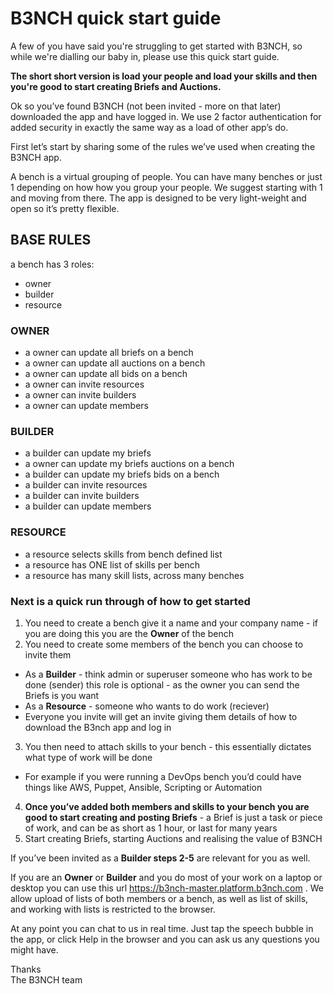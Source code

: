 # B3NCH quick start guide

A few of you have said you're struggling to get started with B3NCH, so while we're dialling our baby in, please use this quick start guide.

**The short short version is load your people and load your skills and then you're good to start creating Briefs and Auctions.**   

Ok so you’ve found B3NCH (not been invited - more on that later) downloaded the app and have logged in. We use 2 factor authentication for added security in exactly the same way as a load of other app’s do.

First let’s start by sharing some of the rules we’ve used when creating the B3NCH app.

A bench is a virtual grouping of people. You can have many benches or just 1 depending on how how you group your people. We suggest starting with 1 and moving from there. The app is designed to be very light-weight and open so it’s pretty flexible.

## BASE RULES
a bench has 3 roles:
* owner
* builder
* resource

### OWNER
* a owner can update all briefs on a bench
* a owner can update all auctions on a bench
* a owner can update all bids on a bench
* a owner can invite resources
* a owner can invite builders
* a owner can update members

### BUILDER
* a builder can update my briefs
* a owner can update my briefs auctions on a bench
* a builder can update my briefs bids on a bench
* a builder can invite resources
* a builder can invite builders
* a builder can update members

### RESOURCE
* a resource selects skills from bench defined list
* a resource has ONE list of skills per bench
* a resource has many skill lists, across many benches

### Next is a quick run through of how to get started

1. You need to create a bench give it a name and your company name - if you are doing this you are the **Owner** of the bench
2. You need to create some members of the bench you can choose to invite them
  * As a **Builder** - think admin or superuser someone who has work to be done (sender) this role is optional - as the owner you can send the Briefs is you want
  * As a **Resource** - someone who wants to do work (reciever)
  * Everyone you invite will get an invite giving them details of how to download the B3nch app and log in
3. You then need to attach skills to your bench - this essentially dictates what type of work will be done
  * For example if you were running a DevOps bench you’d could have things like AWS, Puppet, Ansible, Scripting or Automation
4. **Once you’ve added both members and skills to your bench you are good to start creating and posting Briefs** - a Brief is just a task or piece of work, and can be as short as 1 hour, or last for many years  
5. Start creating Briefs, starting Auctions and realising the value of B3NCH

If you’ve been invited as a **Builder steps 2-5** are relevant for you as well.

If you are an **Owner** or **Builder** and you do most of your work on a laptop or desktop you can use this url https://b3nch-master.platform.b3nch.com . We allow upload of lists of both members or a bench, as well as list of skills, and working with lists is restricted to the browser.

At any point you can chat to us in real time. Just tap the speech bubble in the app, or click Help in the browser and you can ask us any questions you might have.

Thanks  
The B3NCH team
